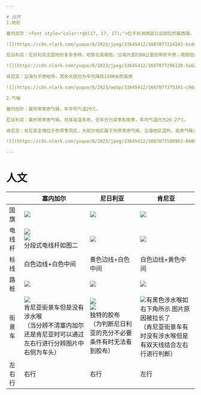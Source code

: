 ```yaml
---

# 自然
1.地形

塞内加尔：<font style="color:rgb(17, 17, 17);">位于非洲西部凸出部位的最西端，“西非之角”。北接毛里塔尼亚，东邻马里，南接几内亚和几内亚比绍,西濒大西洋。海岸线长约500千米。境内地势较平坦，东南部和极西部为低山丘陵,中部、东部大部分地区为沙漠地带。福拉平原河网密布、土质肥沃, 是重要的灌溉农业区。</font>

![](https://cdn.nlark.com/yuque/0/2023/jpeg/33645412/1687077224243-bcdd61c5-1b8f-4428-b8ad-1aca1d27f2cd.jpeg)

尼日利亚：尼日利亚全国地形复杂多样，地势北高南低。沿海为宽约80公里的带状平原；南部低山丘陵，大部地区海拔200～500米；中部为尼日尔—贝努埃河谷地；北部豪萨兰高地超过全国面积面积1/4，平均海拔900米；东部边境为山地，西北和东北分别为索科托盆地和乍得湖湖西盆地。

![](https://cdn.nlark.com/yuque/0/2023/jpeg/33645412/1687077296120-5a62ddf2-2682-48b4-b943-a4dce26010aa.jpeg)

肯尼亚：沿海为平原地带，其余大部分为平均海拔1500米的高原

![](https://cdn.nlark.com/yuque/0/2023/webp/33645412/1687077375381-c90a42f9-d25d-49dc-8cbd-10ae9f1e7aea.webp)

2.气候

塞内加尔：属热带草原气候，年平均气温29℃。

尼日利亚：属热带草原气候，总体高温多雨，全年分为旱季和雨季，年均气温约为26-27℃。

肯尼亚：肯尼亚全境位于热带季风区，大部分地区属于热带草原气候，沿海地区湿热，高原气候温和，3至6月和10至12月为雨季，其余为旱季。

![](https://cdn.nlark.com/yuque/0/2023/jpeg/33645412/1687077590963-8400490a-dd88-43a1-a0a8-a388ac05a6de.jpeg)

---
```


# 人文
| | 塞内加尔 | 尼日利亚 | 肯尼亚 |
| --- | --- | --- | --- |
| 国旗 | ![](https://cdn.nlark.com/yuque/0/2023/png/33645412/1687218569081-1100c54c-85db-44f0-a1b0-96ab823e1adc.png)<br/> | ![](https://cdn.nlark.com/yuque/0/2023/png/33645412/1687218578640-9bdf254a-5796-42b3-9145-0055cab7996b.png)<br/> | ![](https://cdn.nlark.com/yuque/0/2023/png/33645412/1687218584417-0fd3261f-3420-4669-9291-4bbf1acf69be.png)<br/> |
| 电线杆 | ![](https://cdn.nlark.com/yuque/0/2023/jpeg/33645412/1687218716194-911ac649-faf1-4b3c-994b-2fefe4003f43.jpeg)<br/>![](https://cdn.nlark.com/yuque/0/2023/jpeg/33645412/1687218731644-7f67a87b-5f0c-4058-9c13-693c9f07a15d.jpeg)<br/>分段式电线杆如图二  | ![](https://cdn.nlark.com/yuque/0/2023/jpeg/33645412/1687218725855-00b62dd9-e4fe-4640-97ae-9d0b1b577f21.jpeg)<br/> | ![](https://cdn.nlark.com/yuque/0/2023/jpeg/33645412/1687218739335-3c34e8b6-ff7f-4fda-861e-77e768d61b4c.jpeg)<br/> |
| 标线 | 白色边线+白色中间 | <font style="color:#262626;">黄色边线+白色中间</font> | <font style="color:#262626;">白色边线+黄色中间 </font> |
| 路桩 | ![](https://cdn.nlark.com/yuque/0/2023/jpeg/33645412/1687219917671-8649d390-0d7a-42e8-a064-74b4e991b47f.jpeg)<br/> | ![](https://cdn.nlark.com/yuque/0/2023/jpeg/33645412/1687219729915-5c77f63d-f5e5-4a03-af58-b4924234b25e.jpeg)<br/> | ![](https://cdn.nlark.com/yuque/0/2023/jpeg/33645412/1687219753513-8f078a06-5220-4fd4-84d0-8bad4ed3eca6.jpeg)<br/> |
| 街景车 | ![](https://cdn.nlark.com/yuque/0/2023/jpeg/33645412/1687219093430-7e482366-8684-489f-8158-896a99e8688e.jpeg)<br/>肯尼亚街景车但是没有涉水喉<br/>（当分辨不清塞内加尔还是肯尼亚时可以通过左右行进行分辨图片中右侧为车头） | ![](https://cdn.nlark.com/yuque/0/2023/jpeg/33645412/1687219071244-374c9400-86f6-4d4e-822c-a79d16e1f67e.jpeg)<br/>![](https://cdn.nlark.com/yuque/0/2023/jpeg/33645412/1687219076303-af9a38c8-44bc-4ab3-8f1b-969ee00631ab.jpeg)<br/>独特的胶布<br/>（为判断尼日利亚的充分不必要条件有时无法看到胶布） | ![](https://cdn.nlark.com/yuque/0/2023/jpeg/33645412/1687219099579-c727e846-825f-4430-aedf-6655e90ae30b.jpeg)有黑色涉水喉如右下角所示 图片原因被拉长了<br/>（肯尼亚街景车有时没有涉水喉但是有双天线结合左右行进行判断） |
| 左右行 | 右行 | 右行 | 左行 |


